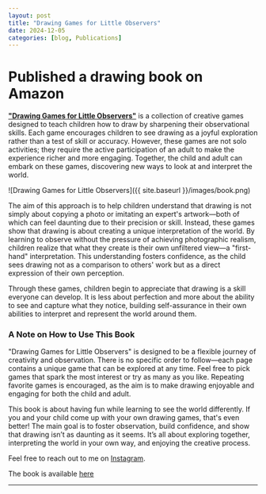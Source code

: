```yaml
---
layout: post
title: "Drawing Games for Little Observers"
date: 2024-12-05
categories: [blog, Publications]
---
```


# Published a drawing book on Amazon

[**"Drawing Games for Little Observers"**](https://amzn.eu/d/fZw5xsp) is a collection of creative games designed to teach children how to draw by sharpening their observational skills. Each game encourages children to see drawing as a joyful exploration rather than a test of skill or accuracy. However, these games are not solo activities; they require the active participation of an adult to make the experience richer and more engaging. Together, the child and adult can embark on these games, discovering new ways to look at and interpret the world.

![Drawing Games for Little Observers]({{ site.baseurl }}/images/book.png)

The aim of this approach is to help children understand that drawing is not simply about copying a photo or imitating an expert's artwork—both of which can feel daunting due to their precision or skill. Instead, these games show that drawing is about creating a unique interpretation of the world. By learning to observe without the pressure of achieving photographic realism, children realize that what they create is their own unfiltered view—a "first-hand" interpretation. This understanding fosters confidence, as the child sees drawing not as a comparison to others' work but as a direct expression of their own perception.

Through these games, children begin to appreciate that drawing is a skill everyone can develop. It is less about perfection and more about the ability to see and capture what they notice, building self-assurance in their own abilities to interpret and represent the world around them.

### A Note on How to Use This Book

"Drawing Games for Little Observers" is designed to be a flexible journey of creativity and observation. There is no specific order to follow—each page contains a unique game that can be explored at any time. Feel free to pick games that spark the most interest or try as many as you like. Repeating favorite games is encouraged, as the aim is to make drawing enjoyable and engaging for both the child and adult.

This book is about having fun while learning to see the world differently. If you and your child come up with your own drawing games, that's even better! The main goal is to foster observation, build confidence, and show that drawing isn’t as daunting as it seems. It’s all about exploring together, interpreting the world in your own way, and enjoying the creative process.

Feel free to reach out to me on [Instagram](https://instagram.com/guidosalimbeni).

The book is available [here](https://amzn.eu/d/fZw5xsp)

---
